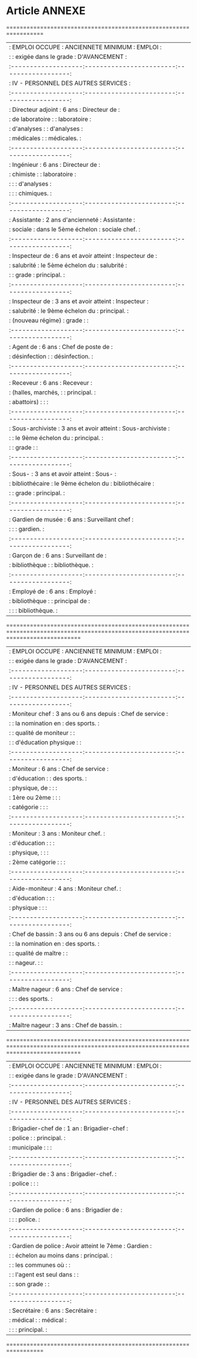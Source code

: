 # Article ANNEXE

=================================================================

<table>
<tr>
<td> :   EMPLOI OCCUPE   :  ANCIENNETE MINIMUM    :      EMPLOI      :</td>
</tr>
<tr>
<td> :                   : exigée dans le grade   :   D'AVANCEMENT   :</td>
</tr>
<tr>
<td> :-------------------:------------------------:------------------:</td>
</tr>
<tr>
<td> :                IV - PERSONNEL DES AUTRES SERVICES             :</td>
</tr>
<tr>
<td> :-------------------:------------------------:------------------:</td>
</tr>
<tr>
<td> : Directeur adjoint : 6 ans                  : Directeur de     :</td>
</tr>
<tr>
<td> :  de laboratoire   :                        :  laboratoire     :</td>
</tr>
<tr>
<td> :  d'analyses       :                        :  d'analyses      :</td>
</tr>
<tr>
<td> :  médicales        :                        :  médicales.      :</td>
</tr>
<tr>
<td> :-------------------:------------------------:------------------:</td>
</tr>
<tr>
<td> : Ingénieur         : 6 ans                  : Directeur de     :</td>
</tr>
<tr>
<td> :  chimiste         :                        :  laboratoire     :</td>
</tr>
<tr>
<td> :                   :                        :  d'analyses      :</td>
</tr>
<tr>
<td> :                   :                        :  chimiques.      :</td>
</tr>
<tr>
<td> :-------------------:------------------------:------------------:</td>
</tr>
<tr>
<td> : Assistante        : 2 ans d'ancienneté     : Assistante       :</td>
</tr>
<tr>
<td> :  sociale          :  dans le 5ème échelon  :  sociale chef.   :</td>
</tr>
<tr>
<td> :-------------------:------------------------:------------------:</td>
</tr>
<tr>
<td> : Inspecteur de     : 6 ans et avoir atteint : Inspecteur de    :</td>
</tr>
<tr>
<td> :  salubrité        :  le 5ème échelon du    :  salubrité       :</td>
</tr>
<tr>
<td> :                   :  grade                 :  principal.      :</td>
</tr>
<tr>
<td> :-------------------:------------------------:------------------:</td>
</tr>
<tr>
<td> : Inspecteur de     : 3 ans et avoir atteint : Inspecteur       :</td>
</tr>
<tr>
<td> :  salubrité        :  le 9ème échelon du    :  principal.      :</td>
</tr>
<tr>
<td> :  (nouveau régime) :  grade                 :                  :</td>
</tr>
<tr>
<td> :-------------------:------------------------:------------------:</td>
</tr>
<tr>
<td> : Agent de          : 6 ans                  : Chef de poste de :</td>
</tr>
<tr>
<td> :  désinfection     :                        :  désinfection.   :</td>
</tr>
<tr>
<td> :-------------------:------------------------:------------------:</td>
</tr>
<tr>
<td> : Receveur          : 6 ans                  : Receveur         :</td>
</tr>
<tr>
<td> : (halles, marchés, :                        :  principal.      :</td>
</tr>
<tr>
<td> :  abattoirs)       :                        :                  :</td>
</tr>
<tr>
<td> :-------------------:------------------------:------------------:</td>
</tr>
<tr>
<td> : Sous-archiviste   : 3 ans et avoir atteint : Sous-archiviste  :</td>
</tr>
<tr>
<td> :                   :  le 9ème échelon du    :  principal.      :</td>
</tr>
<tr>
<td> :                   :  grade                 :                  :</td>
</tr>
<tr>
<td> :-------------------:------------------------:------------------:</td>
</tr>
<tr>
<td> : Sous-             : 3 ans et avoir atteint : Sous-            :</td>
</tr>
<tr>
<td> :  bibliothécaire   :  le 9ème échelon du    :  bibliothécaire  :</td>
</tr>
<tr>
<td> :                   :  grade                 :  principal.      :</td>
</tr>
<tr>
<td> :-------------------:------------------------:------------------:</td>
</tr>
<tr>
<td> : Gardien de musée  : 6 ans                  : Surveillant chef :</td>
</tr>
<tr>
<td> :                   :                        :  gardien.        :</td>
</tr>
<tr>
<td> :-------------------:------------------------:------------------:</td>
</tr>
<tr>
<td> : Garçon de         : 6 ans                  : Surveillant de   :</td>
</tr>
<tr>
<td> :  bibliothèque     :                        :  bibliothèque.   :</td>
</tr>
<tr>
<td> :-------------------:------------------------:------------------:</td>
</tr>
<tr>
<td> : Employé de        : 6 ans                  : Employé          :</td>
</tr>
<tr>
<td> :  bibliothèque     :                        :  principal de    :</td>
</tr>
<tr>
<td> :                   :                        :  bibliothèque.   :</td>
</tr>
</table>

==================================================================================================================================

<table>
<tr>
<td> :   EMPLOI OCCUPE   :  ANCIENNETE MINIMUM    :      EMPLOI      :</td>
</tr>
<tr>
<td> :                   : exigée dans le grade   :   D'AVANCEMENT   :</td>
</tr>
<tr>
<td> :-------------------:------------------------:------------------:</td>
</tr>
<tr>
<td> :                IV - PERSONNEL DES AUTRES SERVICES             :</td>
</tr>
<tr>
<td> :-------------------:------------------------:------------------:</td>
</tr>
<tr>
<td> : Moniteur chef     : 3 ans ou 6 ans depuis  : Chef de service  :</td>
</tr>
<tr>
<td> :                   :  la nomination en      :  des sports.     :</td>
</tr>
<tr>
<td> :                   :  qualité de moniteur   :                  :</td>
</tr>
<tr>
<td> :                   :  d'éducation physique  :                  :</td>
</tr>
<tr>
<td> :-------------------:------------------------:------------------:</td>
</tr>
<tr>
<td> : Moniteur          : 6 ans                  : Chef de service  :</td>
</tr>
<tr>
<td> :  d'éducation      :                        :  des sports.     :</td>
</tr>
<tr>
<td> :  physique, de     :                        :                  :</td>
</tr>
<tr>
<td> :  1ère ou 2ème     :                        :                  :</td>
</tr>
<tr>
<td> :  catégorie        :                        :                  :</td>
</tr>
<tr>
<td> :-------------------:------------------------:------------------:</td>
</tr>
<tr>
<td> : Moniteur          : 3 ans                  : Moniteur chef.   :</td>
</tr>
<tr>
<td> :  d'éducation      :                        :                  :</td>
</tr>
<tr>
<td> :  physique,        :                        :                  :</td>
</tr>
<tr>
<td> :  2ème catégorie   :                        :                  :</td>
</tr>
<tr>
<td> :-------------------:------------------------:------------------:</td>
</tr>
<tr>
<td> : Aide-moniteur     : 4 ans                  : Moniteur chef.   :</td>
</tr>
<tr>
<td> :  d'éducation      :                        :                  :</td>
</tr>
<tr>
<td> :  physique         :                        :                  :</td>
</tr>
<tr>
<td> :-------------------:------------------------:------------------:</td>
</tr>
<tr>
<td> : Chef de bassin    : 3 ans ou 6 ans depuis  : Chef de service  :</td>
</tr>
<tr>
<td> :                   :  la nomination en      :  des sports.     :</td>
</tr>
<tr>
<td> :                   :  qualité de maître     :                  :</td>
</tr>
<tr>
<td> :                   :  nageur.               :                  :</td>
</tr>
<tr>
<td> :-------------------:------------------------:------------------:</td>
</tr>
<tr>
<td> : Maître nageur     : 6 ans                  : Chef de service  :</td>
</tr>
<tr>
<td> :                   :                        :  des sports.     :</td>
</tr>
<tr>
<td> :-------------------:------------------------:------------------:</td>
</tr>
<tr>
<td> : Maître nageur     : 3 ans                  : Chef de bassin.  :</td>
</tr>
</table>

==================================================================================================================================

<table>
<tr>
<td> :   EMPLOI OCCUPE   :  ANCIENNETE MINIMUM    :      EMPLOI      :</td>
</tr>
<tr>
<td> :                   : exigée dans le grade   :   D'AVANCEMENT   :</td>
</tr>
<tr>
<td> :-------------------:------------------------:------------------:</td>
</tr>
<tr>
<td> :                IV - PERSONNEL DES AUTRES SERVICES             :</td>
</tr>
<tr>
<td> :-------------------:------------------------:------------------:</td>
</tr>
<tr>
<td> : Brigadier-chef de : 1 an                   : Brigadier-chef   :</td>
</tr>
<tr>
<td> :  police           :                        :  principal.      :</td>
</tr>
<tr>
<td> :  municipale       :                        :                  :</td>
</tr>
<tr>
<td> :-------------------:------------------------:------------------:</td>
</tr>
<tr>
<td> : Brigadier de      : 3 ans                  : Brigadier-chef.  :</td>
</tr>
<tr>
<td> :  police           :                        :                  :</td>
</tr>
<tr>
<td> :-------------------:------------------------:------------------:</td>
</tr>
<tr>
<td> : Gardien de police : 6 ans                  : Brigadier de     :</td>
</tr>
<tr>
<td> :                   :                        :  police.         :</td>
</tr>
<tr>
<td> :-------------------:------------------------:------------------:</td>
</tr>
<tr>
<td> : Gardien de police : Avoir atteint le 7ème  : Gardien          :</td>
</tr>
<tr>
<td> :                   :  échelon au moins dans :  principal.      :</td>
</tr>
<tr>
<td> :                   :  les communes où       :                  :</td>
</tr>
<tr>
<td> :                   :  l'agent est seul dans :                  :</td>
</tr>
<tr>
<td> :                   :  son grade             :                  :</td>
</tr>
<tr>
<td> :-------------------:------------------------:------------------:</td>
</tr>
<tr>
<td> : Secrétaire        : 6 ans                  : Secrétaire       :</td>
</tr>
<tr>
<td> :  médical          :                        :  médical         :</td>
</tr>
<tr>
<td> :                   :                        :  principal.      :</td>
</tr>
</table>

=================================================================
